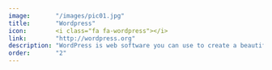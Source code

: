 ```yaml
---
image:       "/images/pic01.jpg"
title:       "Wordpress"
icon:        <i class="fa fa-wordpress"></i>
link:        "http://wordpress.org"
description: "WordPress is web software you can use to create a beautiful website or blog."
order:       "2"
---
```


